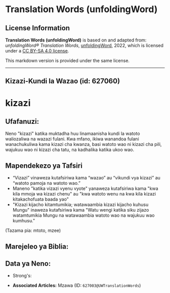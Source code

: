 # Translation Words (unfoldingWord)

## License Information

**Translation Words (unfoldingWord)** is based on and adapted from: _unfoldingWord® Translation Words_, [unfoldingWord](https://unfoldingword.org/utw), 2022, which is licensed under a [CC BY-SA 4.0 license](https://creativecommons.org/licenses/by-sa/4.0/legalcode.en).

This markdown version is provided under the same license.



--------------------------------

## Kizazi-Kundi la Wazao (id: 627060)

kizazi
======

Ufafanuzi:
----------

Neno "kizazi" katika muktadha huu linamaanisha kundi la watoto waliozaliwa na wazazi fulani. Kwa mfano, ikiwa wanandoa fulani wanachukuliwa kama kizazi cha kwanza, basi watoto wao ni kizazi cha pili, wajukuu wao ni kizazi cha tatu, na kadhalika katika ukoo wao.

Mapendekezo ya Tafsiri
----------------------

* “Vizazi” vinaweza kutafsiriwa kama “wazao” au “vikundi vya kizazi” au “watoto pamoja na watoto wao.”
* Maneno "katika vizazi vyenu vyote" yanaweza kutafsiriwa kama "kwa kila mmoja wa kizazi chenu" au "kwa watoto wenu na kwa kila kizazi kitakachofuata baada yao"
* "Kizazi kijacho kitamtumikia; watawaambia kizazi kijacho kuhusu Mungu" inaweza kutafsiriwa kama "Watu wengi katika siku zijazo watamtumikia Mungu na watawaambia watoto wao na wajukuu wao kumhusu."

(Tazama pia: mtoto, mzee)

Marejeleo ya Biblia:
--------------------

Data ya Neno:
-------------

* Strong's:

* **Associated Articles:** Mzawa (ID: `627003@UWTranslationWords`)

